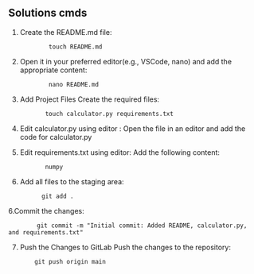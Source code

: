 ## Solutions cmds

1. Create the README.md file:

               touch README.md

2. Open it in your preferred editor(e.g., VSCode, nano) and add the appropriate content:

               nano README.md



2. Add Project Files
Create the required files:

              touch calculator.py requirements.txt

3. Edit calculator.py using editor    : Open the file in an editor and add the code for calculator.py

4. Edit requirements.txt using editor: Add the following content:

              numpy

5. Add all files to the staging area:

             git add .

6.Commit the changes:

            git commit -m "Initial commit: Added README, calculator.py, and requirements.txt"

7. Push the Changes to GitLab
Push the changes to the repository:

           git push origin main
